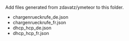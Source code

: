 Add files generated from zdavatz/ymeteor to this folder.

- chargenrueckrufe_de.json
- chargenrueckrufe_fr.json
- dhcp_hcp_de.json
- dhcp_hcp_fr.json

